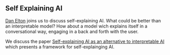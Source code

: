 ## Self Explaining AI

[Dan Elton](https://twitter.com/moreisdifferent) joins us to discuss self-explaining AI.  What could be better than an interpretable model?  How about a model wich explains itself in a conversational way, engaging in a back and forth with the user.

We discuss the paper [Self-explaining AI as an alternative to interpretable AI](https://arxiv.org/abs/2002.05149) which presents a framework for self-explainging AI.
